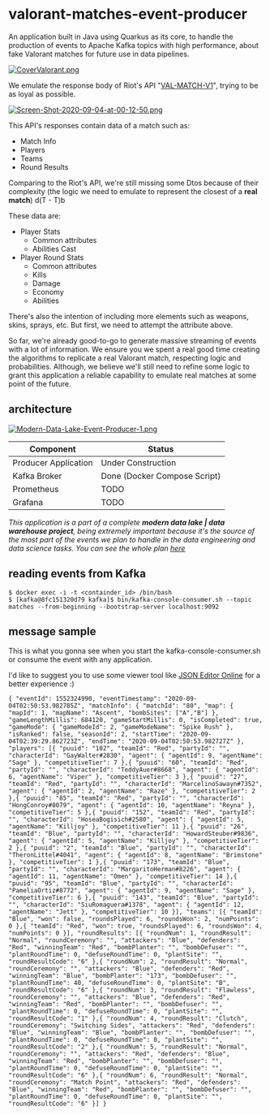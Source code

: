 # valorant-matches-event-producer

An application built in Java using Quarkus as its core, to handle the production of events to Apache Kafka topics with high performance, about fake Valorant matches for future use in data pipelines.

[![CoverValorant.png](https://cdn1.dotesports.com/wp-content/uploads/2020/05/04064300/valorant1-1-1.jpg)](https://cdn1.dotesports.com/wp-content/uploads/2020/05/04064300/valorant1-1-1.jpg)

We emulate the response body of Riot's API "[VAL-MATCH-V1](https://developer.riotgames.com/apis#val-match-v1)", trying to be as loyal as possible.

[![Screen-Shot-2020-09-04-at-00-12-50.png](https://i.postimg.cc/YqX8hBc0/Screen-Shot-2020-09-04-at-00-12-50.png)](https://postimg.cc/hfdV5wtR)

This API's responses contain data of a match such as:
- Match Info
- Players
- Teams
- Round Results

Comparing to the Riot's API, we're still missing some Dtos because of their complexity (the logic we need to emulate to represent the closest of a **real match**) d(T - T)b

These data are:
- Player Stats
    - Common attributes
    - Abilities Cast
- Player Round Stats
    - Common attributes
    - Kills
    - Damage
    - Economy
    - Abilities

There's also the intention of including more elements such as weapons, skins, sprays, etc. But first, we need to attempt the attribute above.

So far, we're already good-to-go to generate massive streaming of events with a lot of information. We ensure you we spent a real good time creating the algorithms to replicate a real Valorant match, respecting logic and probabilities. Although, we believe we'll still need to refine some logic to grant this application a reliable capability to emulate real matches at some point of the future. 

## architecture

[![Modern-Data-Lake-Event-Producer-1.png](https://i.postimg.cc/7Y4DXNSy/Modern-Data-Lake-Event-Producer-1.png)](https://postimg.cc/t7BL4Wrr)

| Component | Status |
| ------ | ------ |
| Producer Application | Under Construction |
| Kafka Broker | Done (Docker Compose Script) |
| Prometheus | TODO |
| Grafana | TODO |

*This application is a part of a complete **modern data lake | data warehouse project**, being extremely important because it's the source of the most part of the events we plan to handle in the data engineering and data science tasks. You can see the whole plan [here]()*

## reading events from Kafka

```
$ docker exec -i -t <containder_id> /bin/bash
$ [kafka@8fc151320d79 kafka]$ bin/kafka-console-consumer.sh --topic matches --from-beginning --bootstrap-server localhost:9092
```

## message sample

This is what you gonna see when you start the kafka-console-consumer.sh or consume the event with any application.

I'd like to suggest you to use some viewer tool like [JSON Editor Online](https://jsoneditoronline.org/) for a better experience :)

```
{ "eventId": 1552324990, "eventTimestamp": "2020-09-04T02:50:53.982785Z", "matchInfo": { "matchId": "80", "map": { "mapId": 1, "mapName": "Ascent", "bombSites": ["A","B"] }, "gameLengthMillis": 684120, "gameStartMillis": 0, "isCompleted": true, "gameMode": { "gameModeId": 2, "gameModeName": "Spike Rush" }, "isRanked": false, "seasonId": 2, "startTime": "2020-09-04T02:39:29.862723Z", "endTime": "2020-09-04T02:50:53.982727Z" }, "players": [{ "puuid": "102", "teamId": "Red", "partyId": "", "characterId": "GayWalter#2830", "agent": { "agentId": 9, "agentName": "Sage" }, "competitiveTier": 7 },{ "puuid": "60", "teamId": "Red", "partyId": "", "characterId": "TeddyAuer#8668", "agent": { "agentId": 6, "agentName": "Viper" }, "competitiveTier": 3 },{ "puuid": "27", "teamId": "Red", "partyId": "", "characterId": "MarcelinoSawayn#7352", "agent": { "agentId": 2, "agentName": "Raze" }, "competitiveTier": 2 },{ "puuid": "85", "teamId": "Red", "partyId": "", "characterId": "HongConroy#8079", "agent": { "agentId": 10, "agentName": "Reyna" }, "competitiveTier": 5 },{ "puuid": "152", "teamId": "Red", "partyId": "", "characterId": "HoseaBogisich#2580", "agent": { "agentId": 5, "agentName": "Killjoy" }, "competitiveTier": 11 },{ "puuid": "26", "teamId": "Blue", "partyId": "", "characterId": "HowardSteuber#9836", "agent": { "agentId": 5, "agentName": "Killjoy" }, "competitiveTier": 2 },{ "puuid": "2", "teamId": "Blue", "partyId": "", "characterId": "TheronLittel#4041", "agent": { "agentId": 8, "agentName": "Brimstone" }, "competitiveTier": 1 },{ "puuid": "173", "teamId": "Blue", "partyId": "", "characterId": "MargaritoHerman#8226", "agent": { "agentId": 11, "agentName": "Omen" }, "competitiveTier": 14 },{ "puuid": "95", "teamId": "Blue", "partyId": "", "characterId": "PameliaOrtiz#8772", "agent": { "agentId": 9, "agentName": "Sage" }, "competitiveTier": 6 },{ "puuid": "143", "teamId": "Blue", "partyId": "", "characterId": "SiuRomaguera#1378", "agent": { "agentId": 12, "agentName": "Jett" }, "competitiveTier": 10 }], "teams": [{ "teamId": "Blue", "won": false, "roundsPlayed": 6, "roundsWon": 2, "numPoints": 0 },{ "teamId": "Red", "won": true, "roundsPlayed": 6, "roundsWon": 4, "numPoints": 0 }], "roundResults": [{ "roundNum": 1, "roundResult": "Normal", "roundCeremony": "", "attackers": "Blue", "defenders": "Red", "winningTeam": "Red", "bombPlanter": "", "bombDefuser": "", "plantRoundTime": 0, "defuseRoundTime": 0, "plantSite": "", "roundResultCode": "6" },{ "roundNum": 2, "roundResult": "Normal", "roundCeremony": "", "attackers": "Blue", "defenders": "Red", "winningTeam": "Blue", "bombPlanter": "173", "bombDefuser": "", "plantRoundTime": 40, "defuseRoundTime": 0, "plantSite": "B", "roundResultCode": "6" },{ "roundNum": 3, "roundResult": "Flawless", "roundCeremony": "", "attackers": "Blue", "defenders": "Red", "winningTeam": "Red", "bombPlanter": "", "bombDefuser": "", "plantRoundTime": 0, "defuseRoundTime": 0, "plantSite": "", "roundResultCode": "1" },{ "roundNum": 4, "roundResult": "Clutch", "roundCeremony": "Switching Sides", "attackers": "Red", "defenders": "Blue", "winningTeam": "Blue", "bombPlanter": "", "bombDefuser": "", "plantRoundTime": 0, "defuseRoundTime": 0, "plantSite": "", "roundResultCode": "2" },{ "roundNum": 5, "roundResult": "Normal", "roundCeremony": "", "attackers": "Red", "defenders": "Blue", "winningTeam": "Red", "bombPlanter": "", "bombDefuser": "", "plantRoundTime": 0, "defuseRoundTime": 0, "plantSite": "", "roundResultCode": "6" },{ "roundNum": 6, "roundResult": "Normal", "roundCeremony": "Match Point", "attackers": "Red", "defenders": "Blue", "winningTeam": "Red", "bombPlanter": "", "bombDefuser": "", "plantRoundTime": 0, "defuseRoundTime": 0, "plantSite": "", "roundResultCode": "6" }] }
```
